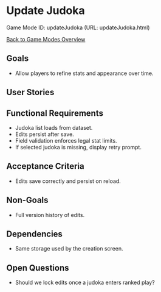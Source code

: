 # Update Judoka

Game Mode ID: updateJudoka (URL: updateJudoka.html)

[Back to Game Modes Overview](prdGameModes.md)

## Goals

- Allow players to refine stats and appearance over time.

## User Stories

## Functional Requirements

- Judoka list loads from dataset.
- Edits persist after save.
- Field validation enforces legal stat limits.
- If selected judoka is missing, display retry prompt.

## Acceptance Criteria

- Edits save correctly and persist on reload.

## Non-Goals

- Full version history of edits.

## Dependencies

- Same storage used by the creation screen.

## Open Questions

- Should we lock edits once a judoka enters ranked play?